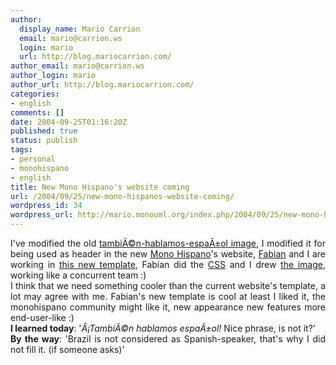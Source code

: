 ```yaml
---
author:
  display_name: Mario Carrion
  email: mario@carrion.ws
  login: mario
  url: http://blog.mariocarrion.com/
author_email: mario@carrion.ws
author_login: mario
author_url: http://blog.mariocarrion.com/
categories:
- english
comments: []
date: 2004-09-25T01:16:20Z
published: true
status: publish
tags:
- personal
- monohispano
- english
title: New Mono Hispano's website coming
url: /2004/09/25/new-mono-hispanos-website-coming/
wordpress_id: 34
wordpress_url: http://mario.monouml.org/index.php/2004/09/25/new-mono-hispanos-website-coming/
---
```


<div style="clear:both;"></div>
<div align="justify">
I've modified the old <a href="http://www.geocities.com/k4rny/files/monologo.tar.gz">tambiÃ©n-hablamos-espaÃ±ol image</a>, I modified it for being used as header in the new <a href="http://www.monohispano.org">Mono Hispano</a>'s website, <a href="http://losmauricios.net/fabian/">Fabian</a> and I are working in <a href="http://fseoane.net/src/pruebamh/">this new template</a>, Fabian did the <a href="http://fseoane.net/src/pruebamh/std.css">CSS</a> and I drew <a href="http://www.geocities.com/k4rny/files/mhheader.tar.gz">the image</a>, working like a concurrent team :)<br />
I think that we need something cooler than the current website's template, a lot may agree with me. Fabian's new template is cool at least I liked it, the monohispano community might like it, new appearance new features more end-user-like :)<br />
<span style="font-weight:bold;">I learned today</span>: '<span style="font-style:italic;">Â¡TambiÃ©n hablamos espaÃ±ol!</span> Nice phrase, is not it?'<br />
<span style="font-weight:bold;">By the way</span>: 'Brazil is not considered as Spanish-speaker, that's why I did not fill it. (if someone asks)'
</div>
<div style="clear:both; padding-bottom: 0.25em;"></div>
